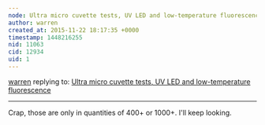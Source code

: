 ```yaml
---
node: Ultra micro cuvette tests, UV LED and low-temperature fluorescence
author: warren
created_at: 2015-11-22 18:17:35 +0000
timestamp: 1448216255
nid: 11063
cid: 12934
uid: 1
---
```




[warren](../profile/warren) replying to: [Ultra micro cuvette tests, UV LED and low-temperature fluorescence](../notes/warren/08-19-2014/ultra-micro-cuvette-tests-uv-led-and-low-temperature-fluorescence)

----
Crap, those are only in quantities of 400+ or 1000+. I'll keep looking. 
